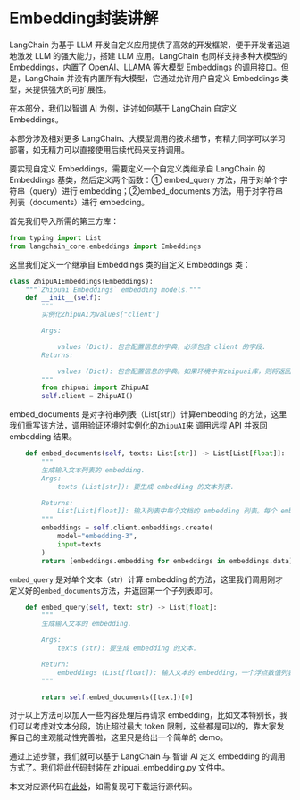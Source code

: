 # Embedding封装讲解
LangChain 为基于 LLM 开发自定义应用提供了高效的开发框架，便于开发者迅速地激发 LLM 的强大能力，搭建 LLM 应用。LangChain 也同样支持多种大模型的 Embeddings，内置了 OpenAI、LLAMA 等大模型 Embeddings 的调用接口。但是，LangChain 并没有内置所有大模型，它通过允许用户自定义 Embeddings 类型，来提供强大的可扩展性。

在本部分，我们以智谱 AI 为例，讲述如何基于 LangChain 自定义 Embeddings。

本部分涉及相对更多 LangChain、大模型调用的技术细节，有精力同学可以学习部署，如无精力可以直接使用后续代码来支持调用。

要实现自定义 Embeddings，需要定义一个自定义类继承自 LangChain 的 Embeddings 基类，然后定义两个函数：① embed_query 方法，用于对单个字符串（query）进行 embedding；②embed_documents 方法，用于对字符串列表（documents）进行 embedding。

首先我们导入所需的第三方库：


```python
from typing import List
from langchain_core.embeddings import Embeddings
```

这里我们定义一个继承自 Embeddings 类的自定义 Embeddings 类：


```python
class ZhipuAIEmbeddings(Embeddings):
    """`Zhipuai Embeddings` embedding models."""
    def __init__(self):
        """
        实例化ZhipuAI为values["client"]

        Args:

            values (Dict): 包含配置信息的字典，必须包含 client 的字段.
        Returns:

            values (Dict): 包含配置信息的字典。如果环境中有zhipuai库，则将返回实例化的ZhipuAI类；否则将报错 'ModuleNotFoundError: No module named 'zhipuai''.
        """
        from zhipuai import ZhipuAI
        self.client = ZhipuAI()
```

embed_documents 是对字符串列表（List[str]）计算embedding 的方法，这里我们重写该方法，调用验证环境时实例化的`ZhipuAI`来 调用远程 API 并返回 embedding 结果。


```python
    def embed_documents(self, texts: List[str]) -> List[List[float]]:
        """
        生成输入文本列表的 embedding.
        Args:
            texts (List[str]): 要生成 embedding 的文本列表.

        Returns:
            List[List[float]]: 输入列表中每个文档的 embedding 列表。每个 embedding 都表示为一个浮点值列表。
        """
        embeddings = self.client.embeddings.create(
            model="embedding-3",
            input=texts
        )
        return [embeddings.embedding for embeddings in embeddings.data]
```

`embed_query` 是对单个文本（str）计算 embedding 的方法，这里我们调用刚才定义好的`embed_documents`方法，并返回第一个子列表即可。


```python
    def embed_query(self, text: str) -> List[float]:
        """
        生成输入文本的 embedding.

        Args:
            texts (str): 要生成 embedding 的文本.

        Return:
            embeddings (List[float]): 输入文本的 embedding，一个浮点数值列表.
        """

        return self.embed_documents([text])[0]
```

对于以上方法可以加入一些内容处理后再请求 embedding，比如文本特别长，我们可以考虑对文本分段，防止超过最大 token 限制，这些都是可以的，靠大家发挥自己的主观能动性完善啦，这里只是给出一个简单的 demo。

通过上述步骤，我们就可以基于 LangChain 与 智谱 AI 定义 embedding 的调用方式了。我们将此代码封装在 zhipuai_embedding.py 文件中。

本文对应源代码在[此处](https://github.com/datawhalechina/llm-universe/blob/main/notebook/C3%20%E6%90%AD%E5%BB%BA%E7%9F%A5%E8%AF%86%E5%BA%93/zhipuai_embedding.py)，如需复现可下载运行源代码。